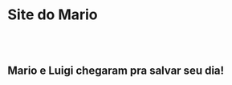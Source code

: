 <h1>Site do Mario</h1>
<br>
<br>
<h2>Mario e Luigi chegaram pra salvar seu dia!</h2>
<br>
<br>
<img src=""
